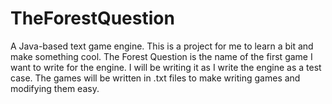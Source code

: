 TheForestQuestion
=================

A Java-based text game engine.
This is a project for me to learn a bit and make something cool.
The Forest Question is the name of the first game I want to write for the engine. I will be writing it as I write the engine as a test case. The games will be written in .txt files to make writing games and modifying them easy.
